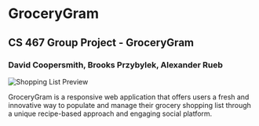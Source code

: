# GroceryGram
## CS 467 Group Project - GroceryGram
### David Coopersmith, Brooks Przybylek, Alexander Rueb

![Shopping List Preview](https://github.com/bprzybyl/grocerygram/raw/master/Shopping_List_Preview.PNG?raw=true "Shopping List Preview")

GroceryGram is a responsive web application that offers users a fresh and innovative way to populate and manage their grocery shopping list through a unique recipe-based approach and engaging social platform.​


